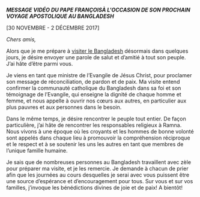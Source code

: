 ***MESSAGE VIDÉO DU PAPE FRANÇOIS******À L'OCCASION DE SON PROCHAIN VOYAGE APOSTOLIQUE AU BANGLADESH***

\[30 NOVEMBRE - 2 DÉCEMBRE 2017\]

*Chers amis,*

Alors que je me prépare à [visiter le Bangladesh](http://w2.vatican.va/content/francesco/fr/events/event.dir.html/content/vaticanevents/fr/2017/11/26/viaggio-apostolico-myanmar-bangladesh.html) désormais dans quelques jours, je désire envoyer une parole de salut et d’amitié à tout son peuple. J’ai hâte d’être parmi vous.

Je viens en tant que ministre de l’Evangile de Jésus Christ, pour proclamer son message de réconciliation, de pardon et de paix. Ma visite entend confirmer la communauté catholique du Bangladesh dans sa foi et son témoignage de l’Evangile, qui enseigne la dignité de chaque homme et femme, et nous appelle à ouvrir nos cœurs aux autres, en particulier aux plus pauvres et aux personnes dans le besoin.

Dans le même temps, je désire rencontrer le peuple tout entier. De façon particulière, j’ai hâte de rencontrer les responsables religieux à Ramna. Nous vivons à une époque où les croyants et les hommes de bonne volonté sont appelés dans chaque lieu à promouvoir la compréhension réciproque et le respect et à se soutenir les uns les autres en tant que membres de l’unique famille humaine.

Je sais que de nombreuses personnes au Bangladesh travaillent avec zèle pour préparer ma visite, et je les remercie. Je demande à chacun de prier afin que les journées au cours desquelles je serai avec vous puissent être une source d’espérance et d’encouragement pour tous. Sur vous et sur vos familles, j’invoque les bénédictions divines de joie et de paix! A bientôt!
